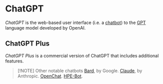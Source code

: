 # ChatGPT

*ChatGPT* is the web-based user interface (i.e. a [chatbot](./chatbot.md)) to the [GPT](gpt-openai.md) language model developed by OpenAI.

## ChatGPT Plus

*ChatGPT Plus* is a commercial version of ChatGPT that includes additional features.


> [!NOTE] Other notable chatbots
> [Bard](./bard.md), by Google.
> [Claude](./claude.md), by Anthropic.
> [OpenChat](./openchat.md).
> [HPE-Bot](./hpe-bot.md).

